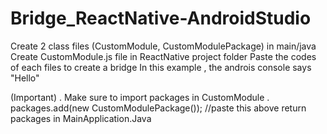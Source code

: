 # Bridge_ReactNative-AndroidStudio

Create 2 class files (CustomModule, CustomModulePackage) in main/java 
Create CustomModule.js file in ReactNative project folder
Paste the codes of each files to create a bridge
In this example , the androis console says "Hello"

(Important)
. Make sure to import packages in CustomModule
. packages.add(new CustomModulePackage()); //paste this above return packages in MainApplication.Java
